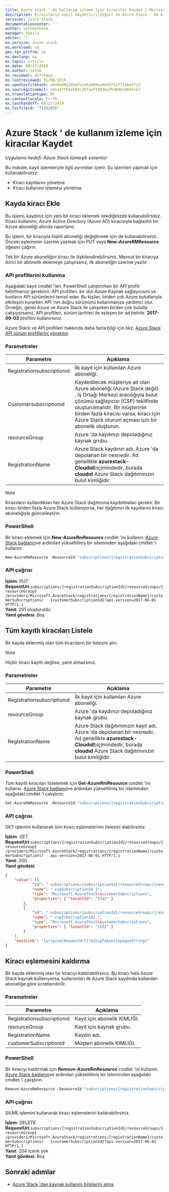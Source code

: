 ```yaml
---
title: Azure Stack ' de kullanım izleme için kiracılar Kaydet | Microsoft Docs
description: Kiracıların nasıl kaydettirildiğini ve Azure Stack ' de kiracı kullanımının nasıl izleneceğini öğrenin.
services: azure-stack
documentationcenter: ''
author: sethmanheim
manager: femila
editor: ''
ms.service: azure-stack
ms.workload: na
pms.tgt_pltfrm: na
ms.devlang: na
ms.topic: article
ms.date: 09/17/2019
ms.author: sethm
ms.reviewer: alfredop
ms.lastreviewed: 01/08/2019
ms.openlocfilehash: a9e0dd05195d7ece62689aa8b5971cf72a6e3713
ms.sourcegitcommit: c2ea4ffb42563c26faaf2993ba7b484bcb6d5cb7
ms.translationtype: MT
ms.contentlocale: tr-TR
ms.lasthandoff: 09/27/2019
ms.locfileid: "71342826"
---
```

# <a name="register-tenants-for-usage-tracking-in-azure-stack"></a>Azure Stack ' de kullanım izleme için kiracılar Kaydet

*Uygulama hedefi: Azure Stack tümleşik sistemler*

Bu makale, kayıt işlemleriyle ilgili ayrıntıları içerir. Şu işlemleri yapmak için kullanabilirsiniz:

- Kiracı kayıtlarını yönetme
- Kiracı kullanımı izlemeyi yönetme

## <a name="add-tenant-to-registration"></a>Kayda kiracı Ekle

Bu işlemi, kaydınız için yeni bir kiracı eklemek istediğinizde kullanabilirsiniz. Kiracı kullanımı, Azure Active Directory (Azure AD) kiracısıyla bağlantılı bir Azure aboneliği altında raporlanır.

Bu işlemi, bir kiracıyla ilişkili aboneliği değiştirmek için de kullanabilirsiniz. Önceki eşlemenin üzerine yazmak için PUT veya **New-AzureRMResource** öğesini çağırın.

Tek bir Azure aboneliğini kiracı ile ilişkilendirebilirsiniz. Mevcut bir kiracıya ikinci bir abonelik eklemeye çalışırsanız, ilk aboneliğin üzerine yazılır.

### <a name="use-api-profiles"></a>API profillerini kullanma

Aşağıdaki kayıt cmdlet 'leri, PowerShell çalıştırırken bir API profili belirtmenizi gerektirir. API profilleri, bir dizi Azure Kaynak sağlayıcısını ve bunların API sürümlerini temsil eder. Bu kişiler, birden çok Azure bulutlarıyla etkileşim kurarken API 'nin doğru sürümünü kullanmanıza yardımcı olur. Örneğin, genel Azure ve Azure Stack ile çalışırken birden çok bulutla çalışıyorsanız, API profilleri, sürüm tarihleri ile eşleşen bir ad belirtir. **2017-09-03** profilini kullanırsınız.

Azure Stack ve API profilleri hakkında daha fazla bilgi için bkz. [Azure Stack API sürüm profillerini yönetme](../user/azure-stack-version-profiles.md).

### <a name="parameters"></a>Parametreler

| Parametre                  | Açıklama |
|---                         | --- |
| Registrationsubscriptionıd | İlk kayıt için kullanılan Azure aboneliği. |
| Customersubscriptionıd     | Kaydedilecek müşteriye ait olan Azure aboneliği (Azure Stack değil). , Iş Ortağı Merkezi aracılığıyla bulut çözümü sağlayıcısı (CSP) teklifinde oluşturulmalıdır. Bir müşterinin birden fazla kiracısı varsa, kiracı için Azure Stack oturum açması için bir abonelik oluşturun. |
| resourceGroup              | Azure 'da kaydınızı depoladığınız kaynak grubu. |
| RegistrationName           | Azure Stack kaydının adı. Azure 'da depolanan bir nesnedir. Ad genellikle **azurestack-Cloudıd**biçimindedir, burada **cloudıd** Azure Stack dağıtımınızın bulut kimliğidir. |

> [!NOTE]  
> Kiracıların kullandıkları her Azure Stack dağıtımına kaydolmaları gerekir. Bir kiracı birden fazla Azure Stack kullanıyorsa, her dağıtımın ilk kayıtlarını kiracı aboneliğiyle güncelleştirin.

### <a name="powershell"></a>PowerShell

Bir kiracı eklemek için **New-AzureRmResource** cmdlet 'ini kullanın. [Azure Stack bağlanın](azure-stack-powershell-configure-admin.md)ve ardından yükseltilmiş bir isteminden aşağıdaki cmdlet 'i kullanın:

```powershell
New-AzureRmResource -ResourceId "subscriptions/{registrationSubscriptionId}/resourceGroups/{resourceGroup}/providers/Microsoft.AzureStack/registrations/{registrationName}/customerSubscriptions/{customerSubscriptionId}" -ApiVersion 2017-06-01 -Properties
```

### <a name="api-call"></a>API çağrısı

**İşlem**: PUT  
**RequestUri**:`subscriptions/{registrationSubscriptionId}/resourceGroups/{resourceGroup}  /providers/Microsoft.AzureStack/registrations/{registrationName}/customerSubscriptions/  
{customerSubscriptionId}?api-version=2017-06-01 HTTP/1.1`  
**Yanıt**: 201 oluşturuldu  
**Yanıt gövdesi**: Boş  

## <a name="list-all-registered-tenants"></a>Tüm kayıtlı kiracıları Listele

Bir kayda eklenmiş olan tüm kiracıların bir listesini alın.

 > [!NOTE]  
 > Hiçbir kiracı kayıtlı değilse, yanıt almazsınız.

### <a name="parameters"></a>Parametreler

| Parametre                  | Açıklama          |
|---                         | ---                  |
| Registrationsubscriptionıd | İlk kayıt için kullanılan Azure aboneliği.   |
| resourceGroup              | Azure 'da kaydınızı depoladığınız kaynak grubu.    |
| RegistrationName           | Azure Stack dağıtımınızın kayıt adı. Azure 'da depolanan bir nesnedir. Ad genellikle **azurestack-Cloudıd**biçimindedir, burada **cloudıd** Azure Stack dağıtımınızın bulut kimliğidir.   |

### <a name="powershell"></a>PowerShell

Tüm kayıtlı kiracıları listelemek için **Get-AzureRmResource** cmdlet 'ini kullanın. [Azure Stack bağlanın](azure-stack-powershell-configure-admin.md)ve ardından yükseltilmiş bir isteminden aşağıdaki cmdlet 'i çalıştırın:

```powershell
Get-AzureRmResource -ResourceId "subscriptions/{registrationSubscriptionId}/resourceGroups/{resourceGroup}/providers/Microsoft.AzureStack/registrations/{registrationName}/customerSubscriptions" -ApiVersion 2017-06-01
```

### <a name="api-call"></a>API çağrısı

GET işlemini kullanarak tüm kiracı eşlemelerinin listesini alabilirsiniz.

**İşlem**: GET  
**RequestUri**:`subscriptions/{registrationSubscriptionId}/resourceGroups/{resourceGroup}  
/providers/Microsoft.AzureStack/registrations/{registrationName}/customerSubscriptions?  
api-version=2017-06-01 HTTP/1.1`  
**Yanıt**: 200  
**Yanıt gövdesi**:

```json
{
    "value": [{
            "id": " subscriptions/{subscriptionId}/resourceGroups/{resourceGroup}/providers/Microsoft.AzureStack/registrations/{registrationName}/customerSubscriptions/{ cspSubscriptionId 1}",
            "name": " cspSubscriptionId 1",
            "type": "Microsoft.AzureStack\customerSubscriptions",
            "properties": { "tenantId": "tId1" }
        },
        {
            "id": " subscriptions/{subscriptionId}/resourceGroups/{resourceGroup}/providers/Microsoft.AzureStack/registrations/{registrationName}/customerSubscriptions/{ cspSubscriptionId 2}",
            "name": " cspSubscriptionId2 ",
            "type": "Microsoft.AzureStack\customerSubscriptions",
            "properties": { "tenantId": "tId2" }
        }
    ],
    "nextLink": "{originalRequestUrl}?$skipToken={opaqueString}"
}
```

## <a name="remove-a-tenant-mapping"></a>Kiracı eşlemesini kaldırma

Bir kayda eklenmiş olan bir kiracıyı kaldırabilirsiniz. Bu kiracı hala Azure Stack kaynak kullanıyorsa, kullanımları ilk Azure Stack kaydında kullanılan aboneliğe göre ücretlendirilir.

### <a name="parameters"></a>Parametreler

| Parametre                  | Açıklama          |
|---                         | ---                  |
| Registrationsubscriptionıd | Kayıt için abonelik KIMLIĞI.   |
| resourceGroup              | Kayıt için kaynak grubu.   |
| RegistrationName           | Kaydın adı.  |
| customerSubscriptionId     | Müşteri abonelik KIMLIĞI.  |

### <a name="powershell"></a>PowerShell

Bir kiracıyı kaldırmak için **Remove-AzureRmResource** cmdlet 'ini kullanın. [Azure Stack bağlanın](azure-stack-powershell-configure-admin.md)ve ardından yükseltilmiş bir isteminden aşağıdaki cmdlet 'i çalıştırın:

```powershell
Remove-AzureRmResource -ResourceId "subscriptions/{registrationSubscriptionId}/resourceGroups/{resourceGroup}/providers/Microsoft.AzureStack/registrations/{registrationName}/customerSubscriptions/{customerSubscriptionId}" -ApiVersion 2017-06-01
```

### <a name="api-call"></a>API çağrısı

SILME işlemini kullanarak kiracı eşlemelerini kaldırabilirsiniz.

**İşlem**: DELETE  
**RequestUri**:`subscriptions/{registrationSubscriptionId}/resourceGroups/{resourceGroup}  
/providers/Microsoft.AzureStack/registrations/{registrationName}/customerSubscriptions/  
{customerSubscriptionId}?api-version=2017-06-01 HTTP/1.1`  
**Yanıt**: 204 Içerik yok  
**Yanıt gövdesi**: Boş

## <a name="next-steps"></a>Sonraki adımlar

- [Azure Stack 'dan kaynak kullanım bilgilerini alma](azure-stack-billing-and-chargeback.md)
